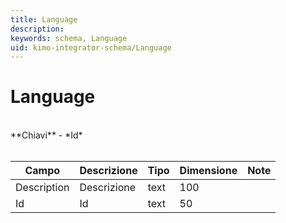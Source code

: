 ```yaml
---
title: Language
description:
keywords: schema, Language
uid: kimo-integrator-schema/Language
---
```


# Language

<br>
**Chiavi**
- *Id*
<br><br>

| Campo | Descrizione | Tipo | Dimensione | Note |
| --- | --- | --- | --- | --- |
| Description | Descrizione | text | 100 |  |
| Id | Id | text | 50 |  |


